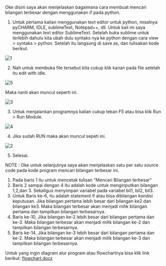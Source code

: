 Oke disini saya akan menjelaskan bagaimana cara membuat mencari bilangan terbesar dengan menggunakan if pada python.

1. Untuk pertama kalian menggunakan text editor untuk python, misalnya pyCHARM, IDLE, sublimeText, Notepad++, dll. Untuk kali ini saya menggunakan text editor SublimeText. Setelah buka sublime untuk terlebih dahulu kita ubah dulu syntaks nya ke python dengan cara view > syntaks > python. Setelah itu langsung di save as, dan tulisakan kode berikut.

![1](https://user-images.githubusercontent.com/46509513/52534237-b99ae000-2d71-11e9-8e04-53b02aa64149.png)

2. Nah untuk membuka file tersebut kita cukup klik kanan pada file setelah itu edit with idle. 

![5](https://user-images.githubusercontent.com/46509513/52534434-ed770500-2d73-11e9-9656-510d0b6f892f.png)

Maka nanti akan muncul seperti ini.

![3](https://user-images.githubusercontent.com/46509513/52534283-39c14580-2d72-11e9-8b1f-ae29617fc657.png)

3. Untuk menjalankan programnya kalian cukup tekan F5 atau bisa klik Run > Run Module.

![4](https://user-images.githubusercontent.com/46509513/52534303-7e4ce100-2d72-11e9-9901-ca4ad7a46e0a.png)

4. Jika sudah RUN maka akan muncul sepeti ini. 

![2](https://user-images.githubusercontent.com/46509513/52534314-a5a3ae00-2d72-11e9-90cd-5e102463eae7.png)

5. Selesai. 

NOTE : Oke untuk selanjutnya saya akan menjelaskan satu per satu source code pada kode program mencari bilangan terbesar ini.
 1. Pada baris 1 itu untuk mencetak tulisan "Mencari Bilangan terbesar"
 2. Baris 2 sampai dengan 4 itu adalah kode untuk menginputkan bilangan 1,2,dan 3. Sekaligus menyimpan variabel pada variabel bil1, bil2, bil3.
 4. Untuk Baris ke-6, itu adalah statement if atau bisa dibilangan kondisi keputusan. Jika bilangan pertama lebih besar dari bilangan ke2 dan bilangan ke3. Maka bilangan terbesar akan menjadi milik bilangan pertama dan tampilkan bilangan terbesarnya.
 5. Baris ke-10, Jika bilangan ke-2 lebih besar dari bilangan pertama dan ke-3. Maka bilangan terbesar akan menjadi milik bilangan ke-2 dan tampilkan bilangan terbesarnya.
 6. Baris ke-14, Jika bilangan ke-3 lebih besar dari bilangan pertama dan ke-2. Maka bilangan terbesar akan menjadi milik bilangan ke-3 dan tampilkan bilangan terbesarnya.

Untuk yang ingin diagram alur program atau flowchartnya bisa klik link berikut: [flowchart.docx](https://github.com/rythem21/labpy1/files/2848926/flowchart.docx)

